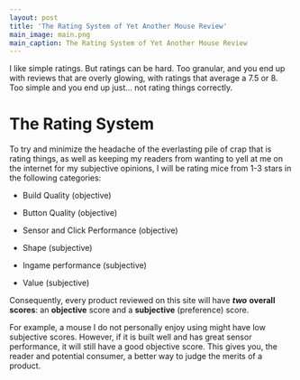```yaml
---
layout: post
title: 'The Rating System of Yet Another Mouse Review'
main_image: main.png
main_caption: The Rating System of Yet Another Mouse Review
---
```


I like simple ratings. But ratings can be hard. Too granular, and you end up with reviews that are overly glowing, with ratings that average a 7.5 or 8. Too simple and you end up just... not rating things correctly.

# The Rating System

To try and minimize the headache of the everlasting pile of crap that is rating things, as well as keeping my readers from wanting to yell at me on the internet for my subjective opinions, I will be rating mice from 1-3 stars in the following categories:

- Build Quality (objective)

- Button Quality (objective)

- Sensor and Click Performance (objective)

- Shape (subjective)

- Ingame performance (subjective)

- Value (subjective)

Consequently, every product reviewed on this site will have ***two*** **overall scores**: an **objective** score and a **subjective** (preference) score.

For example, a mouse I do not personally enjoy using might have low subjective scores. However, if it is built well and has great sensor performance, it will still have a good objective score. This gives you, the reader and potential consumer, a better way to judge the merits of a product.

